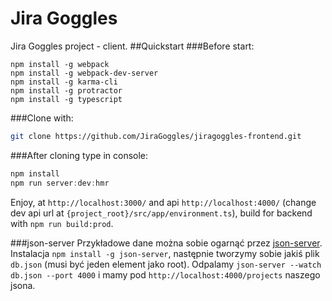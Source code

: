 # Jira Goggles
Jira Goggles project - client.
##Quickstart
###Before start:

```text
npm install -g webpack
npm install -g webpack-dev-server
npm install -g karma-cli
npm install -g protractor
npm install -g typescript
```
###Clone with:
```sh
git clone https://github.com/JiraGoggles/jiragoggles-frontend.git
```

###After cloning type in console:
```r
npm install
npm run server:dev:hmr
```
Enjoy, at `http://localhost:3000/` and api `http://localhost:4000/` (change dev api url at `{project_root}/src/app/environment.ts`), build for backend with `npm run build:prod`.

###json-server
Przykładowe dane można sobie ogarnąć przez [json-server](https://www.npmjs.com/package/json-server).
Instalacja `npm install -g json-server`, następnie tworzymy sobie jakiś plik `db.json` (musi być jeden element jako root).
Odpalamy `json-server --watch db.json --port 4000` i mamy pod `http://localhost:4000/projects` naszego jsona.
